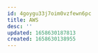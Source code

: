 ```yaml
---
id: 4goygu33j7oim0vzfewn6pc
title: AWS
desc: ''
updated: 1658630187813
created: 1658630138955
---
```

